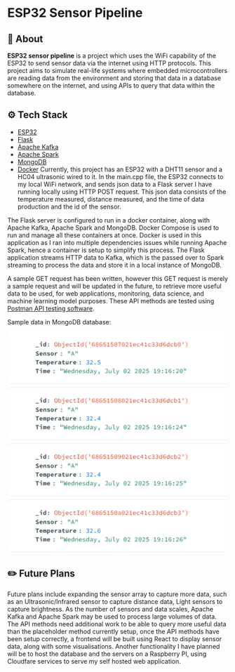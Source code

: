 # **ESP32 Sensor Pipeline**

## 🚀 About
**ESP32 sensor pipeline** is a project which uses the WiFi capability of the ESP32 to send sensor data via the internet using HTTP protocols. This project aims to simulate real-life systems where embedded microcontrollers are reading data from the environment and storing that data in a database somewhere on the internet, and using APIs to query that data within the database. 

## ⚙️ Tech Stack
- [ESP32](https://www.espressif.com/en/products/socs/esp32)
- [Flask](https://flask.palletsprojects.com/en/stable/)
- [Apache Kafka](https://kafka.apache.org/)
- [Apache Spark](https://spark.apache.org/)
- [MongoDB](https://www.mongodb.com/)
- [Docker](https://www.docker.com/)
Currently, this project has an ESP32 with a DHT11 sensor and a HC04 ultrasonic wired to it. In the main.cpp file, the ESP32 connects to my local WiFi network, and sends json data to a Flask server I have running locally using HTTP POST request. This json data consists of the temperature measured, distance measured, and the time of data production and the id of the sensor. 

The Flask server is configured to run in a docker container, along with Apache Kafka, Apache Spark and MongoDB. Docker Compose is used to run and manage all these containers at once. Docker is used in this application as I ran into multiple dependencies issues while running Apache Spark, hence a container is setup to simplify this process. The Flask application streams HTTP data to Kafka, which is the passed over to Spark streaming to process the data and store it in a local instance of MongoDB.

A sample GET request has been written, however this GET request is merely a sample request and will be updated in the future, to retrieve more useful data to be used, for web applications, monitoring, data science, and machine learning model purposes. These API methods are tested using [Postman API testing software](https://www.postman.com/downloads/).

Sample data in MongoDB database:

![image](https://github.com/Andeez123/ESP32-sensor-pipeline/blob/main/461642985-e47b5611-2400-4cd1-9cd8-dfa500859a99.png)

## ✏️ Future Plans
Future plans include expanding the sensor array to capture more data, such as an Ultrasonic/Infrared sensor to capture distance data, Light sensors to capture brightness. As the number of sensors and data scales, Apache Kafka and Apache Spark may be used to process large volumes of data. The API methods need additional work to be able to query more useful data than the placeholder method currently setup, once the API methods have been setup correctly, a frontend will be built using React to display sensor data, along with some visualisations. Another functionality I have planned will be to host the database and the servers on a Raspberry PI, using Cloudfare services to serve my self hosted web application. 
